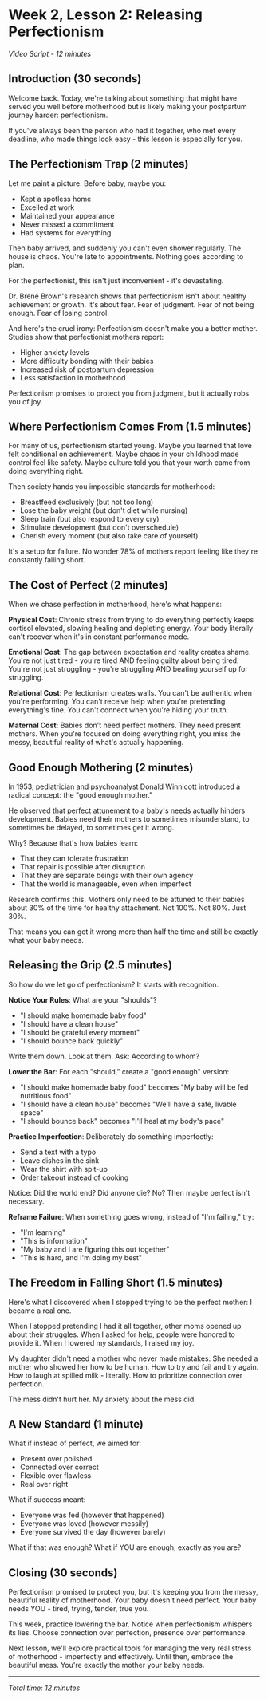 # Week 2, Lesson 2: Releasing Perfectionism
*Video Script - 12 minutes*

## Introduction (30 seconds)

Welcome back. Today, we're talking about something that might have served you well before motherhood but is likely making your postpartum journey harder: perfectionism.

If you've always been the person who had it together, who met every deadline, who made things look easy - this lesson is especially for you.

## The Perfectionism Trap (2 minutes)

Let me paint a picture. Before baby, maybe you:
- Kept a spotless home
- Excelled at work
- Maintained your appearance
- Never missed a commitment
- Had systems for everything

Then baby arrived, and suddenly you can't even shower regularly. The house is chaos. You're late to appointments. Nothing goes according to plan.

For the perfectionist, this isn't just inconvenient - it's devastating.

Dr. Brené Brown's research shows that perfectionism isn't about healthy achievement or growth. It's about fear. Fear of judgment. Fear of not being enough. Fear of losing control.

And here's the cruel irony: Perfectionism doesn't make you a better mother. Studies show that perfectionist mothers report:
- Higher anxiety levels
- More difficulty bonding with their babies
- Increased risk of postpartum depression
- Less satisfaction in motherhood

Perfectionism promises to protect you from judgment, but it actually robs you of joy.

## Where Perfectionism Comes From (1.5 minutes)

For many of us, perfectionism started young. Maybe you learned that love felt conditional on achievement. Maybe chaos in your childhood made control feel like safety. Maybe culture told you that your worth came from doing everything right.

Then society hands you impossible standards for motherhood:
- Breastfeed exclusively (but not too long)
- Lose the baby weight (but don't diet while nursing)
- Sleep train (but also respond to every cry)
- Stimulate development (but don't overschedule)
- Cherish every moment (but also take care of yourself)

It's a setup for failure. No wonder 78% of mothers report feeling like they're constantly falling short.

## The Cost of Perfect (2 minutes)

When we chase perfection in motherhood, here's what happens:

**Physical Cost**: Chronic stress from trying to do everything perfectly keeps cortisol elevated, slowing healing and depleting energy. Your body literally can't recover when it's in constant performance mode.

**Emotional Cost**: The gap between expectation and reality creates shame. You're not just tired - you're tired AND feeling guilty about being tired. You're not just struggling - you're struggling AND beating yourself up for struggling.

**Relational Cost**: Perfectionism creates walls. You can't be authentic when you're performing. You can't receive help when you're pretending everything's fine. You can't connect when you're hiding your truth.

**Maternal Cost**: Babies don't need perfect mothers. They need present mothers. When you're focused on doing everything right, you miss the messy, beautiful reality of what's actually happening.

## Good Enough Mothering (2 minutes)

In 1953, pediatrician and psychoanalyst Donald Winnicott introduced a radical concept: the "good enough mother."

He observed that perfect attunement to a baby's needs actually hinders development. Babies need their mothers to sometimes misunderstand, to sometimes be delayed, to sometimes get it wrong.

Why? Because that's how babies learn:
- That they can tolerate frustration
- That repair is possible after disruption
- That they are separate beings with their own agency
- That the world is manageable, even when imperfect

Research confirms this. Mothers only need to be attuned to their babies about 30% of the time for healthy attachment. Not 100%. Not 80%. Just 30%.

That means you can get it wrong more than half the time and still be exactly what your baby needs.

## Releasing the Grip (2.5 minutes)

So how do we let go of perfectionism? It starts with recognition.

**Notice Your Rules**: What are your "shoulds"? 
- "I should make homemade baby food"
- "I should have a clean house"
- "I should be grateful every moment"
- "I should bounce back quickly"

Write them down. Look at them. Ask: According to whom? 

**Lower the Bar**: For each "should," create a "good enough" version:
- "I should make homemade baby food" becomes "My baby will be fed nutritious food"
- "I should have a clean house" becomes "We'll have a safe, livable space"
- "I should bounce back" becomes "I'll heal at my body's pace"

**Practice Imperfection**: Deliberately do something imperfectly:
- Send a text with a typo
- Leave dishes in the sink
- Wear the shirt with spit-up
- Order takeout instead of cooking

Notice: Did the world end? Did anyone die? No? Then maybe perfect isn't necessary.

**Reframe Failure**: When something goes wrong, instead of "I'm failing," try:
- "I'm learning"
- "This is information"
- "My baby and I are figuring this out together"
- "This is hard, and I'm doing my best"

## The Freedom in Falling Short (1.5 minutes)

Here's what I discovered when I stopped trying to be the perfect mother: I became a real one.

When I stopped pretending I had it all together, other moms opened up about their struggles. When I asked for help, people were honored to provide it. When I lowered my standards, I raised my joy.

My daughter didn't need a mother who never made mistakes. She needed a mother who showed her how to be human. How to try and fail and try again. How to laugh at spilled milk - literally. How to prioritize connection over perfection.

The mess didn't hurt her. My anxiety about the mess did.

## A New Standard (1 minute)

What if instead of perfect, we aimed for:
- Present over polished
- Connected over correct
- Flexible over flawless
- Real over right

What if success meant:
- Everyone was fed (however that happened)
- Everyone was loved (however messily)
- Everyone survived the day (however barely)

What if that was enough? What if YOU are enough, exactly as you are?

## Closing (30 seconds)

Perfectionism promised to protect you, but it's keeping you from the messy, beautiful reality of motherhood. Your baby doesn't need perfect. Your baby needs YOU - tired, trying, tender, true you.

This week, practice lowering the bar. Notice when perfectionism whispers its lies. Choose connection over perfection, presence over performance.

Next lesson, we'll explore practical tools for managing the very real stress of motherhood - imperfectly and effectively. Until then, embrace the beautiful mess. You're exactly the mother your baby needs.

---

*Total time: 12 minutes*